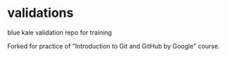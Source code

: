 # validations
blue kale validation repo for training

Forked for practice of "Introduction to Git and GitHub by Google" course.
